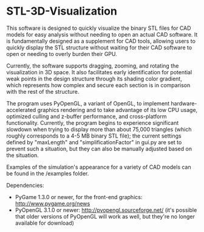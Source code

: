 # STL-3D-Visualization
This software is designed to quickly visualize the binary STL files for CAD models for easy analysis without needing to open an actual CAD software. It is fundamentally designed as a supplement for CAD tools, allowing users to quickly display the STL structure without waiting for their CAD software to open or needing to overly burden their GPU.

Currently, the software supports dragging, zooming, and rotating the visualization in 3D space. It also facilitates early identification for potential weak points in the design structure through its shading color gradient, which represents how complex and secure each section is in comparison with the rest of the structure.

The program uses PyOpenGL, a variant of OpenGL, to implement hardware-accelerated graphics rendering and to take advantage of its low CPU usage, optimized culling and z-buffer performance, and cross-platform functionality. Currently, the program begins to experience significant slowdown when trying to display more than about 75,000 triangles (which roughly corresponds to a 4-5 MB binary STL file); the current settings defined by "maxLength" and "simplificationFactor" in gui.py are set to prevent such a situation, but they can also be manually adjusted based on the situation.

Examples of the simulation's appearance for a variety of CAD models can be found in the /examples folder.

Dependencies:
 - PyGame 1.3.0 or newer, for the front-end graphics: http://www.pygame.org/news
 - PyOpenGL 3.1.0 or newer: http://pyopengl.sourceforge.net/ (it's possible that older versions of PyOpenGL will work as well, but they're no longer available for download)